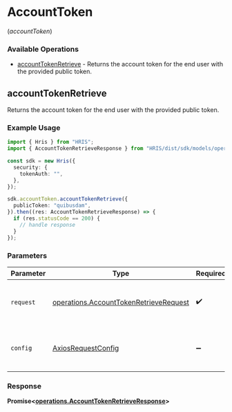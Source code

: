 # AccountToken
(*accountToken*)

### Available Operations

* [accountTokenRetrieve](#accounttokenretrieve) - Returns the account token for the end user with the provided public token.

## accountTokenRetrieve

Returns the account token for the end user with the provided public token.

### Example Usage

```typescript
import { Hris } from "HRIS";
import { AccountTokenRetrieveResponse } from "HRIS/dist/sdk/models/operations";

const sdk = new Hris({
  security: {
    tokenAuth: "",
  },
});

sdk.accountToken.accountTokenRetrieve({
  publicToken: "quibusdam",
}).then((res: AccountTokenRetrieveResponse) => {
  if (res.statusCode == 200) {
    // handle response
  }
});
```

### Parameters

| Parameter                                                                                        | Type                                                                                             | Required                                                                                         | Description                                                                                      |
| ------------------------------------------------------------------------------------------------ | ------------------------------------------------------------------------------------------------ | ------------------------------------------------------------------------------------------------ | ------------------------------------------------------------------------------------------------ |
| `request`                                                                                        | [operations.AccountTokenRetrieveRequest](../../models/operations/accounttokenretrieverequest.md) | :heavy_check_mark:                                                                               | The request object to use for the request.                                                       |
| `config`                                                                                         | [AxiosRequestConfig](https://axios-http.com/docs/req_config)                                     | :heavy_minus_sign:                                                                               | Available config options for making requests.                                                    |


### Response

**Promise<[operations.AccountTokenRetrieveResponse](../../models/operations/accounttokenretrieveresponse.md)>**

